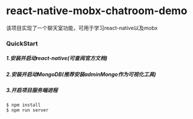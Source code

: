 # react-native-mobx-chatroom-demo
该项目实现了一个聊天室功能，可用于学习react-native以及mobx

### QuickStart

##### 1.安装并启动react-native(可查阅官方文档)

##### 2.安装并启动MongoDB(推荐安装adminMongo作为可视化工具)

##### 3.开启项目服务端进程
```shell
$ npm install
$ npm run server
```
